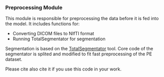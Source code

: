 ### Preprocessing Module

This module is responsible for preprocessing the data before it is fed into the model. It includes functions for:

- Converting DICOM files to NIfTI format
- Running TotalSegmentator for segmentation

Segmentation is based on the [TotalSegmentator](https://github.com/wasserth/TotalSegmentator) tool. Core code of the segmentator is splited and modified to fit fast preprocessing of the PE dataset.

Please cite also cite it if you use this code in your work.